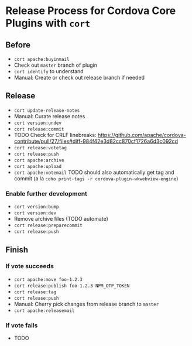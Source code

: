 # Release Process for Cordova Core Plugins with `cort`

## Before

- `cort apache:buyinmail`
- Check out `master` branch of plugin
- `cort identify` to understand
- Manual: Create or check out release branch if needed

## Release

- `cort update-release-notes`
- Manual: Curate release notes
- `cort version:undev`
- `cort release:commit`
- TODO Check for CRLF linebreaks: https://github.com/apache/cordova-contribute/pull/27/files#diff-984f42e3d82cc870cf1726a6d3c092cd
- `cort release:votetag`
- `cort release:push`
- `cort apache:archive`
- `cort apache:upload`
- `cort apache:votemail` TODO should also automatically get tag and commit (a la `coho print-tags -r cordova-plugin-wkwebview-engine`)

### Enable further development

- `cort version:bump`
- `cort version:dev` 
- Remove archive files (TODO automate)
- `cort release:preparecommit`
- `cort release:push`

## Finish

### If vote succeeds

- `cort apache:move foo-1.2.3`
- `cort release:publish foo-1.2.3 NPM_OTP_TOKEN`
- `cort release:tag`
- `cort release:push`
- Manual: Cherry pick changes from release branch to `master`
- `cort apache:releasemail`

### If vote fails

- TODO
